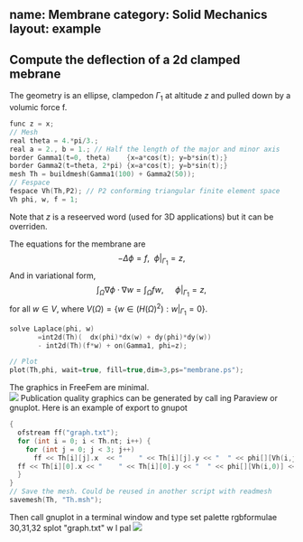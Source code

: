 name: Membrane
category: Solid Mechanics
layout: example
---

## Compute the deflection of a 2d clamped mebrane
The geometry is an ellipse, clampedon ${\Gamma_1}$  at altitude $z$ and  pulled down by a volumic force f.
~~~c++
func z = x;
// Mesh
real theta = 4.*pi/3.;
real a = 2., b = 1.; // Half the length of the major and minor axis
border Gamma1(t=0, theta)    {x=a*cos(t); y=b*sin(t);}
border Gamma2(t=theta, 2*pi) {x=a*cos(t); y=b*sin(t);}
mesh Th = buildmesh(Gamma1(100) + Gamma2(50));
// Fespace
fespace Vh(Th,P2); // P2 conforming triangular finite element space
Vh phi, w, f = 1;
~~~
Note that $z$ is a reseerved word (used for 3D applications) but it can be overriden.  

The equations for the membrane are
$$
-\Delta \phi=f, ~~\phi|_{\Gamma_1}=z, 
$$
And in variational form, 
$$
  \int_{\Omega}\nabla \phi \cdot\nabla w = \int_\Omega f w,\quad  ~\phi|_{\Gamma_1}=z,
$$
for all $w\in V$, where $V(\Omega)=\{ w\in (H(\Omega)^2): w|_{\Gamma_1}=0\}$.
~~~c++
solve Laplace(phi, w)
       =int2d(Th)(  dx(phi)*dx(w) + dy(phi)*dy(w))
       - int2d(Th)(f*w) + on(Gamma1, phi=z);

// Plot
plot(Th,phi, wait=true, fill=true,dim=3,ps="membrane.ps"); 
~~~
The graphics in FreeFem are minimal.  
![][_solution]
Publication quality graphics can be generated by call ing Paraview or gnuplot.
Here is an example of export to gnupot
~~~c++
{
  ofstream ff("graph.txt");
  for (int i = 0; i < Th.nt; i++) {
    for (int j = 0; j < 3; j++)
      ff << Th[i][j].x  << "    " << Th[i][j].y << "  " << phi[][Vh(i,j)] << endl;
  ff << Th[i][0].x << "    " << Th[i][0].y << "  " << phi[][Vh(i,0)] << endl << endl << endl;
  }
}
// Save the mesh. Could be reused in another script with readmesh
savemesh(Th, "Th.msh");
~~~
Then call gnuplot in a terminal window and type
set palette rgbformulae 30,31,32
splot "graph.txt" w l pal
![][_gnuplot]

[_solution]: https://raw.githubusercontent.com/phtournier/ffmdtest/refs/heads/main/md/figures/membrane/solution.png

[_gnuplot]: https://raw.githubusercontent.com/phtournier/ffmdtest/refs/heads/main/md/figures/membrane/gnuplot.png